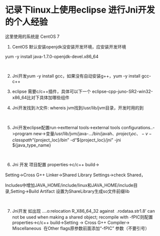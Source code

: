 # 记录下linux上使用eclipse 进行Jni开发的个人经验

这里使用的系统是 CentOS 7 


1. CentOS 默认安装openjdk没安装开发环境，应安装开发环境 

yum -y install java-1.7.0-openjdk-devel.x86_64

 

2. Jni开发yum -y install gcc，如果没有自动安装g++，yum -y install gcc-c++



3. eclipse 需要c/c++插件，具体可以下一个 eclipse-cpp-juno-SR2-win32-x86_64比对下具体加哪些组件



4. Jni开发找到.h文件: whereis jvm找到/usr/lib/jvm目录，开发时用的到

 

5. Jni开发eclipse配置run->extternal tools->external tools configurations..->program new->变量/usr/lib/jvm/java-.../bin/javah、${project_loc}、-v -classpath “${project_loc}/bin” -d“${project_loc}/jni” -jni ${java_type_name}

 

6. Jni 开发 项目配置 properties->c/c++ build->

Setting->Cross G++ Linker->Shared Library Settings->check Shared，

Includes中增加JAVA_HOME/include/linux和JAVA_HOME/include目录,Setting->Build Artifact 设置为ShareLibrary生成so文件前缀lib

 

7. Jni开发 如出现 ....o:relocation R_X86_64_32 against  .rodataa.str1.8’ can not be used when making a shared object; recompile with -fPIC则配置properties->c/c++ build->Setting -> Cross G++ Compiler-> Miscellaneous  在Other flags原参数前面添加“-fPIC” 参数（不要引号）


